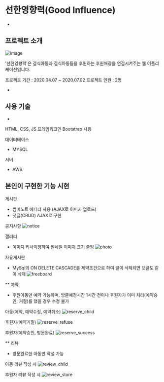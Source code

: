# 선한영향력(Good Influence)
-

## 프로젝트 소개
![image](https://user-images.githubusercontent.com/68145824/87402749-f8803580-c5f6-11ea-8bcf-41c208278507.png)

'선한영향력'은 결식아동과 결식아동들을 후원하는 후원매장을 연결시켜주는 웹 어플리케이션입니다.

프로젝트 기간 :
2020.04.07 ~ 2020.07.02
프로젝트 인원 :
2명


-
## 사용 기술
-
HTML, CSS, JS 프레임워크인 Bootstrap 사용


데이터베이스
 - MYSQL
 
서버
 - AWS



## 본인이 구현한 기능 시현



게시판 
- 썸머노트 에디터 사용 (AJAX로 이미지 업로드)
- 댓글(CRUD) AJAX로 구현


공지사항
![notice](https://user-images.githubusercontent.com/68145824/87397214-f31eed00-c5ee-11ea-867b-1ea3b3ac0db5.gif)


갤러리
- 이미지 리사이징하여 썸네일 이미지 크기 줄임
![photo](https://user-images.githubusercontent.com/68145824/87397232-fc0fbe80-c5ee-11ea-8fb5-dc6f986fd4e5.gif)


자유게시판
-  MySql의 ON DELETE CASCADE를 제약조건으로 하여 글이 삭제되면 댓글도 같이 삭제
![freeboard](https://user-images.githubusercontent.com/68145824/87397363-32e5d480-c5ef-11ea-972c-43ad3e2ca86b.gif)


** 예약
- 후원아동만 예약 가능하며, 방문예정시간 1시간 전이나 후원자가 이미 처리(예약승인, 거절)를 했을 경우 수정 불가

아동(예약, 예약수정, 예약취소)
![reserve_child](https://user-images.githubusercontent.com/68145824/87397823-e8188c80-c5ef-11ea-80a0-fb018fd2aa8a.gif)


후원자(예약거절)
![reserve_refuse](https://user-images.githubusercontent.com/68145824/87397895-067e8800-c5f0-11ea-9381-8113fabb9eaa.gif)


후원자(예약승인, 방문완료)
![reserve_success](https://user-images.githubusercontent.com/68145824/87397901-08e0e200-c5f0-11ea-823d-38072f7eb139.gif)


** 리뷰
- 방문완료한 아동만 작성 가능


아동 리뷰 작성 시
![review_child](https://user-images.githubusercontent.com/68145824/87397909-0bdbd280-c5f0-11ea-8026-7c77d90a84c7.gif)


후원자 리뷰 작성 시
![review_store](https://user-images.githubusercontent.com/68145824/87397912-0d0cff80-c5f0-11ea-8543-d1b999b7ed5a.gif)

